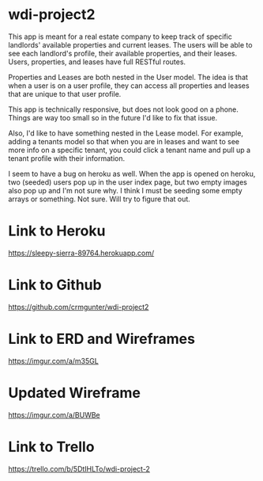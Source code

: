 # wdi-project2

This app is meant for a real estate company to keep track of specific landlords' available properties and current leases. The users will be able to see each landlord's profile, their available properties, and their leases. Users, properties, and leases have full RESTful routes.

Properties and Leases are both nested in the User model. The idea is that when a user is on a user profile, they can access all properties and leases that are unique to that user profile. 

This app is technically responsive, but does not look good on a phone. Things are way too small so in the future I'd like to fix that issue. 

Also, I'd like to have something nested in the Lease model. For example, adding a tenants model so that when you are in leases and want to see more info on a specific tenant, you could click a tenant name and pull up a tenant profile with their information. 

I seem to have a bug on heroku as well. When the app is opened on heroku, two (seeded) users pop up in the user index page, but two empty images also pop up and I'm not sure why. I think I must be seeding some empty arrays or something. Not sure. Will try to figure that out.


# Link to Heroku 
https://sleepy-sierra-89764.herokuapp.com/

# Link to Github
https://github.com/crmgunter/wdi-project2

# Link to ERD and Wireframes
https://imgur.com/a/m35GL

# Updated Wireframe
https://imgur.com/a/BUWBe

# Link to Trello
https://trello.com/b/5DtIHLTo/wdi-project-2